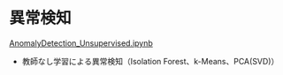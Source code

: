 # 異常検知

[AnomalyDetection_Unsupervised.ipynb](AnomalyDetection_Unsupervised.ipynb)
- 教師なし学習による異常検知（Isolation Forest、k-Means、PCA(SVD)）

